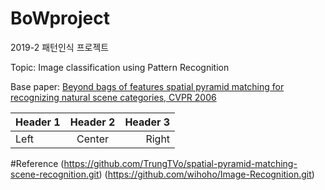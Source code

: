 # BoWproject
2019-2 패턴인식 프로젝트

Topic: Image classification using Pattern Recognition

Base paper: 
[Beyond bags of features spatial pyramid matching for recognizing natural scene categories, CVPR 2006](https://inc.ucsd.edu/~marni/Igert/Lazebnik_06.pdf)

| Header 1 | Header 2 | Header 3 |
|:-------- | :--------: | --------: |
| Left | Center | Right |

#Reference
(https://github.com/TrungTVo/spatial-pyramid-matching-scene-recognition.git)
(https://github.com/wihoho/Image-Recognition.git)
